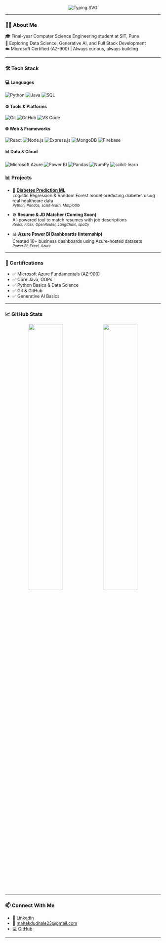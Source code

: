 <!-- Profile README for Mahek Dudhale -->

<p align="center">
  <img src="https://readme-typing-svg.demolab.com?font=Fira+Code&pause=1000&width=435&lines=Hey!+I'm+Mahek+Dudhale;Final+Year+CSE+Student;Data+Science+%7C+Gen+AI+%7C+Cloud;Let's+Build+Something+Awesome!+💡" alt="Typing SVG" />
</p>

---

### 👩‍💻 About Me

🎓 Final-year Computer Science Engineering student at SIT, Pune  
🚀 Exploring Data Science, Generative AI, and Full Stack Development  
☁️ Microsoft Certified (AZ-900) | Always curious, always building

---

### 🛠️ Tech Stack

#### 💻 Languages
![Python](https://img.shields.io/badge/Python-%2314354C.svg?style=for-the-badge&logo=python&logoColor=white)
![Java](https://img.shields.io/badge/Java-%23ED8B00.svg?style=for-the-badge&logo=java&logoColor=white)
![SQL](https://img.shields.io/badge/SQL-%2300B4DB.svg?style=for-the-badge&logo=mysql&logoColor=white)

#### ⚙️ Tools & Platforms
![Git](https://img.shields.io/badge/Git-%23F05032.svg?style=for-the-badge&logo=git&logoColor=white)
![GitHub](https://img.shields.io/badge/GitHub-%23181717.svg?style=for-the-badge&logo=github&logoColor=white)
![VS Code](https://img.shields.io/badge/VSCode-%23007ACC.svg?style=for-the-badge&logo=visualstudiocode&logoColor=white)

#### 🌐 Web & Frameworks
![React](https://img.shields.io/badge/React-%2361DAFB.svg?style=for-the-badge&logo=react&logoColor=black)
![Node.js](https://img.shields.io/badge/Node.js-%23339933.svg?style=for-the-badge&logo=nodedotjs&logoColor=white)
![Express.js](https://img.shields.io/badge/Express.js-%23000000.svg?style=for-the-badge&logo=express&logoColor=white)
![MongoDB](https://img.shields.io/badge/MongoDB-%2347A248.svg?style=for-the-badge&logo=mongodb&logoColor=white)
![Firebase](https://img.shields.io/badge/Firebase-%23FFCA28.svg?style=for-the-badge&logo=firebase&logoColor=black)

#### 📊 Data & Cloud
![Microsoft Azure](https://img.shields.io/badge/Azure-%230078D4.svg?style=for-the-badge&logo=microsoftazure&logoColor=white)
![Power BI](https://img.shields.io/badge/PowerBI-%23F2C811.svg?style=for-the-badge&logo=powerbi&logoColor=black)
![Pandas](https://img.shields.io/badge/Pandas-%23150458.svg?style=for-the-badge&logo=pandas&logoColor=white)
![NumPy](https://img.shields.io/badge/NumPy-%23013243.svg?style=for-the-badge&logo=numpy&logoColor=white)
![scikit-learn](https://img.shields.io/badge/Scikit--Learn-%23F7931E.svg?style=for-the-badge&logo=scikitlearn&logoColor=white)


### 📊 Projects

- 🧠 [**Diabetes Prediction ML**](https://github.com/mahek-dudhale/diabetes-prediction-ml)  
  Logistic Regression & Random Forest model predicting diabetes using real healthcare data  
  <sub><i>Python, Pandas, scikit-learn, Matplotlib</i></sub>

- ⚙️ **Resume & JD Matcher (Coming Soon)**  
  AI-powered tool to match resumes with job descriptions  
  <sub><i>React, Flask, OpenRouter, LangChain, spaCy</i></sub>

- 📊 **Azure Power BI Dashboards (Internship)**  
  Created 10+ business dashboards using Azure-hosted datasets  
  <sub><i>Power BI, Excel, Azure</i></sub>

---

### 🏅 Certifications

- ✅ Microsoft Azure Fundamentals (AZ-900)  
- ✅ Core Java, OOPs  
- ✅ Python Basics & Data Science  
- ✅ Git & GitHub  
- ✅ Generative AI Basics

---

### 📈 GitHub Stats

<p align="center">
  <img src="https://github-readme-stats.vercel.app/api?username=mahek-dudhale&show_icons=true&theme=gruvbox" width="47%" />
  <img src="https://streak-stats.demolab.com?user=mahek-dudhale&theme=gruvbox" width="47%" />
</p>

---

### 📫 Connect With Me

- 🔗 [LinkedIn](https://www.linkedin.com/in/mahek-dudhale)
- 📧 mahekdudhale23@gmail.com
- 💻 [GitHub](https://github.com/mahek-dudhale)

---
